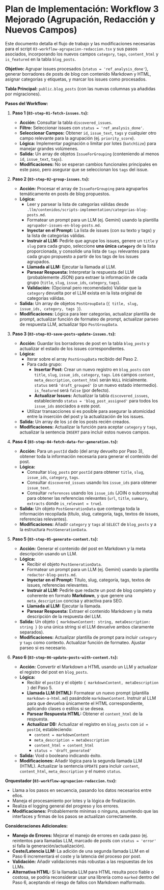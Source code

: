 # Plan de Implementación: Workflow 3 Mejorado (Agrupación, Redacción y Nuevos Campos)

Este documento detalla el flujo de trabajo y las modificaciones necesarias para el script `03-workflow-agrupacion-redaccion.tsx` y sus pasos asociados, incorporando los nuevos campos `category`, `tags`, `content_html` y `is_featured` en la tabla `blog_posts`.

**Objetivo:** Agrupar issues procesados (`status = 'ref_analysis_done'`), generar borradores de posts de blog con contenido Markdown y HTML, asignar categorías y etiquetas, y marcar los issues como procesados.

**Tabla Principal:** `public.blog_posts` (con las nuevas columnas ya añadidas por migraciones).

**Pasos del Workflow:**

1.  **Paso 1 (`03-step-01-fetch-issues.ts`):**
    *   **Acción:** Consultar la tabla `discovered_issues`.
    *   **Filtro:** Seleccionar issues con `status = 'ref_analysis_done'`.
    *   **Seleccionar Campos:** Obtener `id`, `issue_text`, `tags` y cualquier otro campo relevante para la agrupación (ej. `priority_score`).
    *   **Lógica:** Implementar paginación o limitar por lotes (`batchSize`) para manejar grandes volúmenes.
    *   **Salida:** Un array de objetos `IssueForGrouping` (conteniendo al menos `id`, `issue_text`, `tags`).
    *   **Modificaciones:** No se esperan cambios funcionales principales en este paso, pero asegurar que se seleccionan los `tags` del issue.

2.  **Paso 2 (`03-step-02-group-issues.ts`):**
    *   **Acción:** Procesar el array de `IssueForGrouping` para agruparlos temáticamente en posts de blog propuestos.
    *   **Lógica:**
        *   Leer y parsear la lista de categorías válidas desde `.llm/contenidos/scripts-implementation/categorias-blog-posts.md`.
        *   Formatear un prompt para un LLM (ej. Gemini) usando la plantilla `agrupador-issues-en-blog-posts.md`.
        *   **Inyectar en el Prompt:** La lista de issues (con su texto y tags) y la lista de categorías válidas.
        *   **Instruir al LLM:** Pedirle que agrupe los issues, genere un `title` y `slug` para cada grupo, seleccione **una única `category`** de la lista proporcionada, y consolide una lista de `tags` relevantes para cada grupo propuesto a partir de los tags de los issues agrupados.
        *   **Llamada al LLM:** Ejecutar la llamada al LLM.
        *   **Parsear Respuesta:** Interpretar la respuesta del LLM (probablemente JSON) para extraer la información de cada grupo (`title`, `slug`, `issue_ids`, `category`, `tags`).
        *   **Validación:** (Opcional pero recomendado) Validar que la `category` devuelta por el LLM exista en la lista original de categorías válidas.
    *   **Salida:** Un array de objetos `PostGroupData` (`{ title, slug, issue_ids, category, tags }`).
    *   **Modificaciones:** Lógica para leer categorías, actualizar plantilla de prompt, actualizar función de formateo de prompt, actualizar parseo de respuesta LLM, actualizar tipo `PostGroupData`.

3.  **Paso 3 (`03-step-03-save-posts-update-issues.ts`):**
    *   **Acción:** Guardar los borradores de post en la tabla `blog_posts` y actualizar el estado de los issues correspondientes.
    *   **Lógica:**
        *   Iterar sobre el array `PostGroupData` recibido del Paso 2.
        *   Para cada grupo:
            *   **Insertar Post:** Crear un nuevo registro en `blog_posts` con `title`, `slug`, `issue_ids`, `category`, `tags`. Los campos `content`, `meta_description`, `content_html` serán `NULL` inicialmente. `status` será `'draft_grouped'` (o un nuevo estado intermedio). `is_featured` será `false` (por defecto).
            *   **Actualizar Issues:** Actualizar la tabla `discovered_issues`, estableciendo `status = 'blog_post_assigned'` para todos los `issue_ids` asociados a este post.
        *   Utilizar transacciones si es posible para asegurar la atomicidad entre la inserción del post y la actualización de los issues.
    *   **Salida:** Un array de los `id` de los posts recién creados.
    *   **Modificaciones:** Actualizar la función para aceptar `category` y `tags`, actualizar la sentencia `INSERT` para incluir estos nuevos campos.

4.  **Paso 4 (`03-step-04-fetch-data-for-generation.ts`):**
    *   **Acción:** Para un `postId` dado (del array devuelto por Paso 3), obtener toda la información necesaria para generar el contenido del post.
    *   **Lógica:**
        *   Consultar `blog_posts` por `postId` para obtener `title`, `slug`, `issue_ids`, `category`, `tags`.
        *   Consultar `discovered_issues` usando los `issue_ids` para obtener `issue_text`.
        *   Consultar `references` usando los `issue_ids` (JOIN o subconsulta) para obtener las referencias relevantes (`url`, `title`, `summary`, `extracts` donde `is_relevant = true`).
    *   **Salida:** Un objeto `PostGenerationData` que contenga toda la información recopilada (título, slug, categoría, tags, textos de issues, referencias relevantes).
    *   **Modificaciones:** Añadir `category` y `tags` al `SELECT` de `blog_posts` y a la estructura `PostGenerationData`.

5.  **Paso 5 (`03-step-05-generate-content.ts`):**
    *   **Acción:** Generar el contenido del post en Markdown y la meta descripción usando un LLM.
    *   **Lógica:**
        *   Recibir el objeto `PostGenerationData`.
        *   Formatear un prompt para un LLM (ej. Gemini) usando la plantilla `redactor-blog-posts.md`.
        *   **Inyectar en el Prompt:** Título, slug, categoría, tags, textos de issues, referencias relevantes.
        *   **Instruir al LLM:** Pedirle que redacte un post de blog completo y coherente en formato **Markdown**, y que genere una `meta_description` concisa y atractiva para SEO.
        *   **Llamada al LLM:** Ejecutar la llamada.
        *   **Parsear Respuesta:** Extraer el contenido Markdown y la meta descripción de la respuesta del LLM.
    *   **Salida:** Un objeto `{ markdownContent: string, metaDescription: string }` (o una única string si el LLM devuelve ambos claramente separados).
    *   **Modificaciones:** Actualizar plantilla de prompt para incluir `category` y `tags` como contexto. Actualizar función de formateo. Ajustar parseo si es necesario.

6.  **Paso 6 (`03-step-06-update-posts-with-content.ts`):**
    *   **Acción:** Convertir el Markdown a HTML usando un LLM y actualizar el registro del post en `blog_posts`.
    *   **Lógica:**
        *   Recibir el `postId` y el objeto `{ markdownContent, metaDescription }` del Paso 5.
        *   **Llamada LLM (HTML):** Formatear un nuevo prompt (plantilla `markdown-a-html.md`) pasándole `markdownContent`. Instruir al LLM para que devuelva únicamente el HTML correspondiente, aplicando clases o estilos si se desea.
        *   **Parsear Respuesta HTML:** Obtener el `content_html` de la respuesta.
        *   **Actualizar DB:** Actualizar el registro en `blog_posts` con `id = postId`, estableciendo:
            *   `content = markdownContent`
            *   `meta_description = metaDescription`
            *   `content_html = content_html`
            *   `status = 'draft_generated'`
    *   **Salida:** Void o booleano indicando éxito.
    *   **Modificaciones:** Añadir lógica para la segunda llamada LLM (HTML). Actualizar la sentencia `UPDATE` para incluir `content`, `content_html`, `meta_description` y el nuevo `status`.

**Orquestador (`03-workflow-agrupacion-redaccion.tsx`):**

*   Llama a los pasos en secuencia, pasando los datos necesarios entre ellos.
*   Maneja el procesamiento por lotes y la lógica de finalización.
*   Realiza el logging general del progreso y los errores.
*   **Modificaciones:** Probablemente mínimas o ninguna, asumiendo que las interfaces y firmas de los pasos se actualizan correctamente.

**Consideraciones Adicionales:**

*   **Manejo de Errores:** Mejorar el manejo de errores en cada paso (ej. reintentos para llamadas LLM, marcado de posts con `status = 'error'` si falla la generación/actualización).
*   **Coste/Latencia LLM:** La adición de una segunda llamada LLM en el Paso 6 incrementará el coste y la latencia del proceso por post.
*   **Validación:** Añadir validaciones más robustas a las respuestas de los LLMs.
*   **Alternativa HTML:** Si la llamada LLM para HTML resulta poco fiable o costosa, se podría reconsiderar usar una librería como `marked` dentro del Paso 6, aceptando el riesgo de fallos con Markdown malformado.
